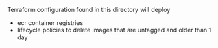 Terraform configuration found in this directory will deploy
- ecr container registries
- lifecycle policies to delete images that are untagged and older than 1 day
